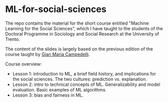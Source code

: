# ML-for-social-sciences

The repo contains the material for the short course entitled "Machine Learning for the Social Sciences", which I have taught to the students of the Doctoral Programme in Sociology and Social Research at the University of Trento.

The content of the slides is largely based on the previous edition of the course taught by [Gian Maria Campedelli](https://github.com/gcampede/Machine-Learning-for-the-Social-Sciences-ML4SS). 

Course overview:
- Lesson 1: introduction to ML, a brief field history, and implications for the social sciences. The two cultures: prediction vs. explanation.
- Lesson 2: intro to technical concepts of ML. Generalizability and model evaluation. Basic examples of ML algorithms.
- Lesson 3: bias and fairness in ML.  

